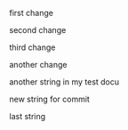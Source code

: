 first change

second change

third change

another change


another string in my test docu

new string for commit

last string 

